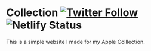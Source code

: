 # Collection [![Twitter Follow](https://img.shields.io/twitter/follow/leozera?label=Follow%20on%20Twitter)](https://twitter.com/leozera/) ![Netlify Status](https://img.shields.io/endpoint.svg?url=https%3A%2F%2Fdeveloper.oswaldlabs.com%2Fnetlify-status%2Fb634d562-0afe-4c7b-bdd6-32688bf36b0b)

This is a simple website I made for my Apple Colllection.
